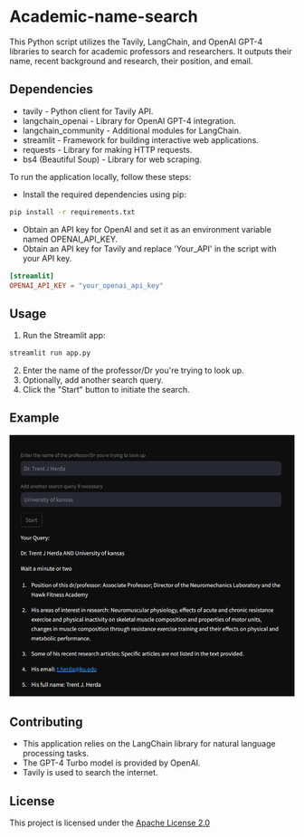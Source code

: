# Academic-name-search

This Python script utilizes the Tavily, LangChain, and OpenAI GPT-4 libraries to search for academic professors and researchers. It outputs their name, recent background and research, their position, and email.

## Dependencies

- tavily - Python client for Tavily API.
- langchain_openai - Library for OpenAI GPT-4 integration.
- langchain_community - Additional modules for LangChain.
- streamlit - Framework for building interactive web applications.
- requests - Library for making HTTP requests.
- bs4 (Beautiful Soup) - Library for web scraping.

To run the application locally, follow these steps:

- Install the required dependencies using pip:
```bash
pip install -r requirements.txt
```
- Obtain an API key for OpenAI and set it as an environment variable named OPENAI_API_KEY.
- Obtain an API key for Tavily and replace 'Your_API' in the script with your API key.

```toml
[streamlit]
OPENAI_API_KEY = "your_openai_api_key"
```


## Usage


1. Run the Streamlit app:
```bash
streamlit run app.py
```
2. Enter the name of the professor/Dr you're trying to look up.
3. Optionally, add another search query.
4. Click the "Start" button to initiate the search.

## Example
![Name Search](https://github.com/Soroushsrd/Academic-name-search/blob/main/Screenshot%202024-05-10%20165615.png)

## Contributing

- This application relies on the LangChain library for natural language processing tasks.
- The GPT-4 Turbo model is provided by OpenAI.
- Tavily is used to search the internet.

## License

This project is licensed under the [Apache License 2.0](http://www.apache.org/licenses/)
